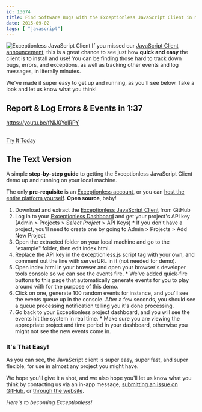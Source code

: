 ```yaml
---
id: 13674
title: Find Software Bugs with the Exceptionless JavaScript Client in Minutes
date: 2015-09-02
tags: [ "javascript"]
---
```

![Exceptionless JavaScript Client](/assets/img/news/blog-header-image-post2b.png)
If you missed our <a href="/javascript-node-js-client-version-1-release-candidate/" target="_blank">JavaScript Client announcement</a>, this is a great chance to see just how **quick and easy** the client is to install and use! You can be finding those hard to track down bugs, errors, and exceptions, as well as tracking other events and log messages, in literally minutes.

We've made it super easy to get up and running, as you'll see below. Take a look and let us know what you think!

## Report & Log Errors & Events in 1:37

<!--more-->

https://youtu.be/fNiJ0YolRPY

<div class="signup center" style="margin-top: 30px;">
  <a class="btn btn-large btn-primary" href="https://github.com/exceptionless/Exceptionless.JavaScript" target="_blank">Try It Today</a>
</div>

## The Text Version

A simple **step-by-step guide** to getting the Exceptionless JavaScript Client demo up and running on your local machine.

The only **pre-requisite** is an <a href="https://be.exceptionless.io/signup" target="_blank">Exceptionless account</a>, or you can <a href="/self-hosting-exceptionless-free-and-fast/" target="_blank">host the entire platform yourself</a>. **Open source**, baby!

  1. Download and extract the <a href="https://github.com/exceptionless/Exceptionless.JavaScript" target="_blank">Exceptionless JavaScript Client</a> from GitHub
  2. Log in to your <a href="https://be.exceptionless.io/" target="_blank">Exceptionless Dashboard</a> and get your project's API key (Admin > Projects > _Select Project_ > API Keys)
    * If you don't have a project, you'll need to create one by going to Admin > Projects > Add New Project
  3. Open the extracted folder on your local machine and go to the "example" folder, then edit index.html.
  4. Replace the API key in the exceptionless.js script tag with your own, and comment out the line with serverURL in it (not needed for demo).
  5. Open index.html in your browser and open your browser's developer tools console so we can see the events fire.
    * We've added quick-fire buttons to this page that automatically generate events for you to play around with for the purpose of this demo.
  6. Click on one, generate 100 random events for instance, and you'll see the events queue up in the console. After a few seconds, you should see a queue processing notification telling you it's done processing.
  7. Go back to your Exceptionless project dashboard, and you will see the events hit the system in real time.
    * Make sure you are viewing the appropriate project and time period in your dashboard, otherwise you might not see the new events come in.

### It's That Easy!

As you can see, the JavaScript client is super easy, super fast, and super flexible, for use in almost any project you might have.

We hope you'll give it a shot, and we also hope you'll let us know what you think by contacting us via an in-app message, <a href="https://github.com/exceptionless/Exceptionless.JavaScript/issues" target="_blank">submitting an issue on GitHub</a>, or <a href="/contact/" target="_blank">through the website</a>.

_Here's to becoming Exceptionless!_
